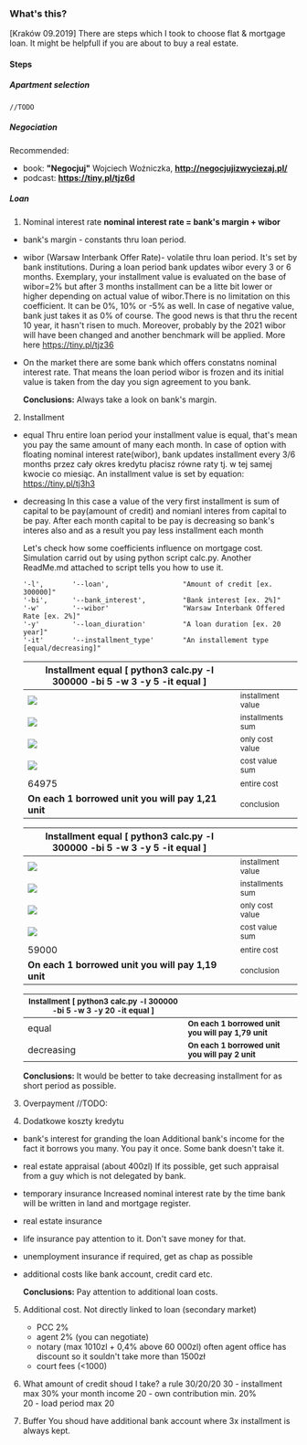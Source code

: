 ### What's this?
[Kraków 09.2019]
There are steps which I took to choose flat & mortgage loan.
It might be helpfull if you are about to buy a real estate.

#### Steps
##### Apartment selection
    //TODO 

##### Negociation
Recommended:
* book: **"Negocjuj"** Wojciech Woźniczka, **http://negocjujizwyciezaj.pl/**
* podcast: **https://tiny.pl/tjz6d**

##### Loan
1. Nominal interest rate
    **nominal interest rate = bank's margin + wibor**

  * bank's margin - constants thru loan period.
  * wibor (Warsaw Interbank Offer Rate)- volatile thru loan period.
    It's set by bank institutions. During a loan period bank updates wibor every 3 or 6 months.
    Exemplary, your installment value is evaluated on the base of wibor=2% but after 3 months installment
    can be a litte bit lower or higher depending on actual value of wibor.There is no limitation on this 
    coefficient. It can be 0%, 10% or -5% as well. In case of negative value, bank just takes it as 0% of course.
    The good news is that thru the recent 10 year, it hasn't risen to much. Moreover, probably by the 2021 wibor will have been
    changed and another benchmark will be applied. More here https://tiny.pl/tjz36
    
  * On the market there are some bank which offers constatns nominal interest rate.
    That means the loan period wibor is frozen and its initial value is taken from the day you sign agreement to you bank.
    
    __Conclusions:__
    Always take a look on bank's margin.

2. Installment
  * equal
    Thru entire loan period your installment value is equal, that's mean you pay the same amount of many each month.
    In case of option with floating nominal interest rate(wibor), bank updates installment every 3/6 months
    przez cały okres kredytu płacisz równe raty tj. w tej samej kwocie co miesiąc.
    An installment value is set by equation: https://tiny.pl/tj3h3
  * decreasing
    In this case a value of the very first installment is sum of capital to be pay(amount of credit) and nomianl interes from capital to be pay.
    After each month capital to be pay is decreasing so bank's interes also and as a result you pay less installment each month
    
    Let's check how some coefficients influence on mortgage cost.
    Simulation carrid out by using python script calc.py. 
    Another ReadMe.md attached to script tells you how to use it.
    ```
    '-l',       '--loan',                  "Amount of credit [ex. 300000]"
    '-bi',      '--bank_interest',         "Bank interest [ex. 2%]"
    '-w'        '--wibor'                  "Warsaw Interbank Offered Rate [ex. 2%]"
    '-y'        '--loan_diuration'         "A loan duration [ex. 20 year]"
    '-it'       '--installment_type'       "An installement type [equal/decreasing]"
    ```
    | Installment equal [ python3 calc.py -l 300000 -bi 5 -w 3 -y 5 -it equal ] |          |
    | ------------------------------------------------------------              | -------- |
    | ![](store/eq_installment_value.png)                          | <sup>installment value</sup> |
    | ![](store/eq_installment_value_sum.png)                      | <sup>installments sum</sup> |
    | ![](store/eq_costs.png)                                      | <sup>only cost value</sup> |
    | ![](store/eq_costs_sum.png)                                  | <sup>cost value sum</sup>  |
    | 64975                                                        | <sup>entire cost</sup>  |
    | **On each 1 borrowed unit you will pay 1,21 unit**           | <sup>conclusion</sup>  |
    
    | Installment equal [ python3 calc.py -l 300000 -bi 5 -w 3 -y 5 -it equal ] |          |
    | ------------------------------------------------------------              | -------- |
    | ![](store/decr_installment_value.png)                          | <sup>installment value</sup> |
    | ![](store/decr_installment_value_sum.png)                      | <sup>installments sum</sup> |
    | ![](store/decr_costs.png)                                      | <sup>only cost value</sup> |
    | ![](store/decr_costs_sum.png)                                  | <sup>cost value sum</sup>  |
    | 59000                                                          | <sup>entire cost</sup>  |
    | **On each 1 borrowed unit you will pay 1,19 unit**             | <sup>conclusion</sup>  |
    
    |  <sup>Installment [ python3 calc.py -l 300000 -bi 5 -w 3 -y 20 -it equal ] </sup> |  |
    | ------------------------------------------------------------                      | -------- |
    | equal| <sup>**On each 1 borrowed unit you will pay 1,79 unit**</sup>              ||
    | decreasing| <sup>**On each 1 borrowed unit you will pay 2 unit**</sup>            ||
    
    __Conclusions:__
    It would be better to take decreasing installment for as short period as possible.
    
3. Overpayment
    //TODO:

4. Dodatkowe koszty kredytu
  * bank's interest for granding the loan
    Additional bank's income for the fact it borrows you many. 
    You pay it once. Some bank doesn't take it.
  * real estate appraisal (about 400zl)
    If its possible, get such appraisal from a guy which is not delegated by bank.
  * temporary insurance
    Increased nominal interest rate by the time bank will be written in land and mortgage register.
  * real estate insurance
  * life insurance 
    pay attention to it. Don't save money for that.
  * unemployment insurance
    if required, get as chap as possible
  * additional costs 
    like bank account, credit card etc.
    
    __Conclusions:__
    Pay attention to additional loan costs.
    
5. Additional cost. Not directly linked to loan (secondary market)
    * PCC 2% 
    * agent 2% (you can negotiate)
    * notary (max 1010zl + 0,4% above 60 000zl)
      often agent office has discount so it souldn't take more than 1500zł 
    * court fees (<1000) 
    
6. What amount of credit shoud I take?
    a rule 30/20/20
    30 - installment max 30% your month income
    20 - own contribution min. 20%  
    20 - load period max 20 
    
5. Buffer
    You shoud have additional bank account where 3x installment is always kept.